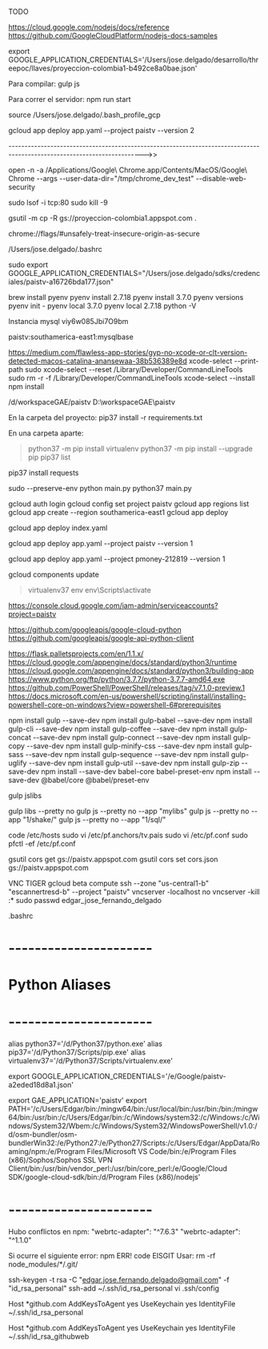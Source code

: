 
TODO

https://cloud.google.com/nodejs/docs/reference
https://github.com/GoogleCloudPlatform/nodejs-docs-samples

export GOOGLE_APPLICATION_CREDENTIALS='/Users/jose.delgado/desarrollo/threepoc/llaves/proyeccion-colombia1-b492ce8a0bae.json'

Para compilar:
gulp js

Para correr el servidor:
npm run start

source /Users/jose.delgado/.bash_profile_gcp

gcloud app deploy app.yaml --project paistv --version 2

------------------------------------------------------------------------------------------------------------------------>>

open -n -a /Applications/Google\ Chrome.app/Contents/MacOS/Google\ Chrome --args --user-data-dir="/tmp/chrome_dev_test" --disable-web-security


sudo lsof -i tcp:80
sudo kill -9 <PID>


gsutil -m cp -R gs://proyeccion-colombia1.appspot.com .

chrome://flags/#unsafely-treat-insecure-origin-as-secure

/Users/jose.delgado/.bashrc

sudo export GOOGLE_APPLICATION_CREDENTIALS="/Users/jose.delgado/sdks/credenciales/paistv-a16726bda177.json"

brew install pyenv
pyenv install 2.7.18
pyenv install 3.7.0
pyenv versions
pyenv init -
pyenv local 3.7.0
pyenv local 2.7.18
python -V

Instancia mysql
viy6w085Jbi7O9bm

paistv:southamerica-east1:mysqlbase

https://medium.com/flawless-app-stories/gyp-no-xcode-or-clt-version-detected-macos-catalina-anansewaa-38b536389e8d
xcode-select --print-path
sudo xcode-select --reset
/Library/Developer/CommandLineTools
sudo rm -r -f /Library/Developer/CommandLineTools
xcode-select --install
npm install

/d/workspaceGAE/paistv
D:\workspaceGAE\paistv

En la carpeta del proyecto:
pip37 install -r requirements.txt

En una carpeta aparte:

>python37 -m pip install virtualenv
>python37 -m pip install --upgrade pip
>pip37 list

pip37 install requests

sudo --preserve-env python main.py
python37 main.py


gcloud auth login
gcloud config set project paistv
gcloud app regions list
gcloud app create --region southamerica-east1
gcloud app deploy

gcloud app deploy index.yaml

gcloud app deploy app.yaml --project paistv --version 1

gcloud app deploy app.yaml --project pmoney-212819 --version 1

gcloud components update

>virtualenv37 env
env\Scripts\activate

https://console.cloud.google.com/iam-admin/serviceaccounts?project=paistv

https://github.com/googleapis/google-cloud-python
https://github.com/googleapis/google-api-python-client

https://flask.palletsprojects.com/en/1.1.x/
https://cloud.google.com/appengine/docs/standard/python3/runtime
https://cloud.google.com/appengine/docs/standard/python3/building-app
https://www.python.org/ftp/python/3.7.7/python-3.7.7-amd64.exe
https://github.com/PowerShell/PowerShell/releases/tag/v7.1.0-preview.1
https://docs.microsoft.com/en-us/powershell/scripting/install/installing-powershell-core-on-windows?view=powershell-6#prerequisites


npm install gulp --save-dev
npm install gulp-babel --save-dev
npm install gulp-cli --save-dev
npm install gulp-coffee --save-dev
npm install gulp-concat --save-dev
npm install gulp-connect --save-dev
npm install gulp-copy --save-dev
npm install gulp-minify-css --save-dev
npm install gulp-sass --save-dev
npm install gulp-sequence --save-dev
npm install gulp-uglify --save-dev
npm install gulp-util --save-dev
npm install gulp-zip --save-dev
npm install --save-dev babel-core babel-preset-env
npm install --save-dev @babel/core @babel/preset-env

gulp jslibs

gulp libs --pretty no
gulp js --pretty no --app "mylibs"
gulp js --pretty no --app "1/shake/"
gulp js --pretty no --app "1/sql/"

code /etc/hosts
sudo vi /etc/pf.anchors/tv.pais
sudo vi /etc/pf.conf
sudo pfctl -ef /etc/pf.conf

gsutil cors get gs://paistv.appspot.com
gsutil cors set cors.json gs://paistv.appspot.com

VNC TIGER
gcloud beta compute ssh --zone "us-central1-b" "escannertresd-b" --project "paistv"
vncserver -localhost no
vncserver -kill :*
sudo passwd edgar_jose_fernando_delgado

.bashrc
# ----------------------
# Python Aliases
# ----------------------
alias python37='/d/Python37/python.exe'
alias pip37='/d/Python37/Scripts/pip.exe'
alias virtualenv37='/d/Python37/Scripts/virtualenv.exe'

export GOOGLE_APPLICATION_CREDENTIALS='/e/Google/paistv-a2eded18d8a1.json'

export GAE_APPLICATION='paistv'
export PATH='/c/Users/Edgar/bin:/mingw64/bin:/usr/local/bin:/usr/bin:/bin:/mingw64/bin:/usr/bin:/c/Users/Edgar/bin:/c/Windows/system32:/c/Windows:/c/Windows/System32/Wbem:/c/Windows/System32/WindowsPowerShell/v1.0:/d/osm-bundler/osm-bundlerWin32:/e/Python27:/e/Python27/Scripts:/c/Users/Edgar/AppData/Roaming/npm:/e/Program Files/Microsoft VS Code/bin:/e/Program Files (x86)/Sophos/Sophos SSL VPN Client/bin:/usr/bin/vendor_perl:/usr/bin/core_perl:/e/Google/Cloud SDK/google-cloud-sdk/bin:/d/Program Files (x86)/nodejs'
# ----------------------

Hubo conflictos en npm:
    "webrtc-adapter": "^7.6.3"
    "webrtc-adapter": "^1.1.0"

Si ocurre el siguiente error:
npm ERR! code EISGIT
Usar:
rm -rf node_modules/*/.git/


ssh-keygen -t rsa -C "edgar.jose.fernando.delgado@gmail.com" -f "id_rsa_personal"
ssh-add ~/.ssh/id_rsa_personal
vi .ssh/config

Host *github.com
  AddKeysToAgent yes
  UseKeychain yes
  IdentityFile ~/.ssh/id_rsa_personal

Host *github.com
  AddKeysToAgent yes
  UseKeychain yes
  IdentityFile ~/.ssh/id_rsa_githubweb